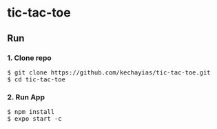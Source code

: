 # tic-tac-toe

## Run

### <b> 1. Clone repo </b> <br/>
<pre>
$ git clone https://github.com/kechayias/tic-tac-toe.git
$ cd tic-tac-toe
</pre>
  
### <b> 2. Run App </b> <br/>
<pre>
$ npm install
$ expo start -c
</pre>

